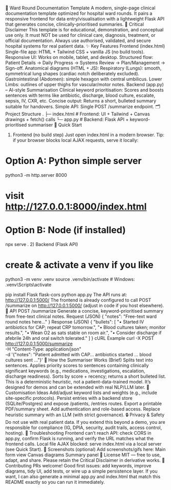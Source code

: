 🏥 Ward Round Documentation Template
A modern, single-page clinical documentation template optimized for hospital ward rounds.
It pairs a responsive frontend for data entry/visualisation with a lightweight Flask API that generates concise, clinically-prioritised summaries.
🛑 Critical Disclaimer
This template is for educational, demonstration, and conceptual use only.
It must NOT be used for clinical care, diagnosis, treatment, or official documentation.
Always use authorised, validated, and secure hospital systems for real patient data.
✨ Key Features
Frontend (index.html)
Single-file app: HTML + Tailwind CSS + vanilla JS (no build tools).
Responsive UI: Works on mobile, tablet, and desktop.
Structured flow: Patient Details → Daily Progress → Systems Review → Plan/Management → Sign-off.
Anatomical diagrams (HTML <canvas> + JS):
Respiratory (Lungs): smooth, symmetrical lung shapes (cardiac notch deliberately excluded).
Gastrointestinal (Abdomen): simple hexagon with central umbilicus.
Lower Limbs: outlines of upper thighs for vascular/motor notes.
Backend (app.py) – AI-style Summarisation
Clinical keyword prioritisation: Scores and boosts sentences with terms like antibiotic, discharge, blood culture, escalate, sepsis, IV, CXR, etc.
Concise output: Returns a short, bulleted summary suitable for handovers.
Simple API: Single POST /summarize endpoint.
🗂 Project Structure
.
├─ index.html       # Frontend: UI + Tailwind + Canvas drawings + fetch() calls
└─ app.py           # Backend: Flask API + keyword-prioritised summariser
🚀 Quick Start
1) Frontend (no build step)
Just open index.html in a modern browser.
Tip: if your browser blocks local AJAX requests, serve it locally:
# Option A: Python simple server
python3 -m http.server 8000
# visit http://127.0.0.1:8000/index.html

# Option B: Node (if installed)
npx serve .
2) Backend (Flask API)
# create & activate a venv if you like
python3 -m venv .venv
source .venv/bin/activate  # Windows: .venv\Scripts\activate

pip install Flask flask-cors
python app.py
The API runs at: http://127.0.0.1:5000/
The frontend is already configured to call POST /summarize on http://127.0.0.1:5000/ (adjust in code if you host elsewhere).
🔌 API
POST /summarize
Generate a concise, keyword-prioritised summary from free-text clinical notes.
Request (JSON)
{
  "notes": "Free-text ward round notes here..."
}
Response (JSON)
{
  "bullets": [
    "• Started IV antibiotics for CAP; repeat CRP tomorrow.",
    "• Blood cultures taken; monitor results.",
    "• Wean O2 as sats stable on room air.",
    "• Consider discharge if afebrile 24h and oral switch tolerated."
  ]
}
cURL Example
curl -X POST http://127.0.0.1:5000/summarize \
  -H "Content-Type: application/json" \
  -d '{"notes": "Patient admitted with CAP... antibiotics started ... blood cultures sent ..."}'
🧠 How the Summariser Works (Brief)
Splits text into sentences.
Applies priority scores to sentences containing clinically significant keywords (e.g., medications, investigations, escalation, discharge readiness).
Sorts by score + recency; returns a short bulleted list.
This is a deterministic heuristic, not a patient-data-trained model. It’s designed for demos and can be extended with real NLP/LLM later.
🧩 Customisation Ideas
Add/adjust keyword lists and weights (e.g., include site-specific protocols).
Persist entries with a backend store (SQLite/Postgres) and expose /patients, /entries routes.
Export a printable PDF/summary sheet.
Add authentication and role-based access.
Replace heuristic summary with an LLM (with strict governance).
🔒 Privacy & Safety
Do not use with real patient data.
If you extend this beyond a demo, you are responsible for compliance (IG, DPIA, security, audit trails, access control, hosting).
🐞 Troubleshooting
Frontend can’t reach API: check CORS in app.py, confirm Flask is running, and verify the URL matches what the frontend calls.
Local file AJAX blocked: serve index.html via a local server (see Quick Start).
📸 Screenshots (optional)
Add screenshots/gifs here:
Main form view
Canvas diagrams
Summary panel
📝 License
MIT — free to use, adapt, and share.
Please retain the Critical Disclaimer in derivative works.
🤝 Contributing
PRs welcome!
Good first issues: add keywords, improve diagrams, tidy UI, add tests, or wire up a simple persistence layer.
If you want, I can also generate a minimal app.py and index.html that match this README exactly so you can run it immediately.
